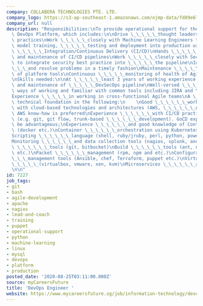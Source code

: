 ```yaml
---
company: COLLABERA TECHNOLOGIES PTE. LTD.
company_logo: https://s3-ap-southeast-1.amazonaws.com/ojmp-data/fd89e678b57b99b01f8bfdad671669f1/collabera-technologies.jpg
company_url: null
description: "Responsibilities:\nTo provide operational support for the overall Agile\
  \ DevOps Platform, which includes:\n\nDrive \_\_\_\_\_thought leadership in DevOps\
  \ practices\nWork \_\_\_\_\_closely with Machine Learning Engineers to automate\
  \ model training, \_\_\_\_\_testing and deployment into production using Continuous\
  \ \_\_\_\_\_Integration/Continuous Delivery (CI/CD)\nHands \_\_\_\_\_on implementation\
  \ and maintenance of CI/CD pipelines\nWork \_\_\_\_\_closely with Security Architect\
  \ to integrate security best practice into \_\_\_\_\_the pipeline\nIdentify \_\_\
  \_\_\_and resolve problems in a timely fashion\nMaintenance \_\_\_\_\_and upgrading\
  \ of platform tools\nContinuous \_\_\_\_\_monitoring of health of Agile products\n\
  \nSkills needed:\n\nAt \_\_\_\_\_least 3 years of working experience in implementation\
  \ and maintenance of \_\_\_\_\_DevSecOps pipeline\nWell-versed \_\_\_\_\_in agile\
  \ ways of working and familiar with common tools including JIRA and \_\_\_\_\_Confluence\n\
  Experience \_\_\_\_\_in working in cross-functional Agile teams\nA \_\_\_\_\_strong\
  \ technical foundation in the following:\n    \nGood \_\_\_\_\_\_working experience\
  \ with cloud-based technologies and architectures (AWS, \_\_\_\_\_\_Azure or GCP).\
  \ AWS know-how is preferred\nExperience \_\_\_\_\_\_with CI/CD practices and systems\
  \ (e.g. git, git flow, trunk-based \_\_\_\_\_\_development). GoCD experience will\
  \ be advantageous;\nExperience \_\_\_\_\_\_and good knowledge of Containerization\
  \ (docker etc.)\nContainer \_\_\_\_\_\_orchestration using Kubernetes, OpenShift\n\
  Scripting \_\_\_\_\_\_language (shell, ruby/jruby, perl, python, powershell etc.)\n\
  Monitoring \_\_\_\_\_\_and data collection tools (nagios, splunk, and etc.)\nSCM\
  \ \_\_\_\_\_\_tools (git, bitbucket)\nBuild \_\_\_\_\_\_tools (ant, nant, rake,\
  \ etc.)\nPacket \_\_\_\_\_\_management (rpm, npm and etc.)\nConfiguration \_\_\_\
  \_\_\_management tools (Ansible, chef, Terraform, puppet etc.)\nVirtualization \_\
  \_\_\_\_\_(virtualbox, vmware, xen, kvm)\nMicroservices \_\_\_\_\_\_architecture.\n\
  \n\n"
id: 7227
job_tags:
- git
- bash
- agile-development
- apache
- nagios
- lead-and-coach
- training
- puppet
- operational-support
- python
- machine-learning
- linux
- mysql
- devops
- platform
- production
posted_date: '2020-08-25T03:11:00.000Z'
source: myCareersFuture
title: 'DevOps Engineer '
website: https://www.mycareersfuture.sg/job/information-technology/devops-engineer-5b59bf60146ef274e40fb6e3f5e6d65c
---
```

